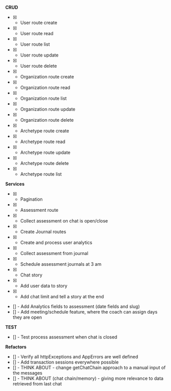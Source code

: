**CRUD**

- [x] - User route create
- [x] - User route read
- [x] - User route list
- [x] - User route update
- [x] - User route delete

- [x] - Organization route create
- [x] - Organization route read
- [x] - Organization route list
- [x] - Organization route update
- [x] - Organization route delete

- [x] - Archetype route create
- [x] - Archetype route read
- [x] - Archetype route update
- [x] - Archetype route delete
- [x] - Archetype route list

**Services**

- [x] - Pagination
- [x] - Assessment route
- [x] - Collect assessment on chat is open/close
- [x] - Create Journal routes
- [x] - Create and process user analytics
- [x] - Collect assessment from journal
- [x] - Schedule assessment journals at 3 am
- [x] - Chat story
- [x] - Add user data to story
- [x] - Add chat limit and tell a story at the end
- [] - Add Analytics fields to assessment (date fields and slug)
- [] - Add meeting/schedule feature, where the coach can assign days they are open

**TEST**

- [] - Test process assessment when chat is closed

**Refactors**

- [] - Verify all httpExceptions and AppErrors are well defined
- [] - Add transaction sessions everywhere possible
- [] - THINK ABOUT - change getChatChain approach to a manual input of the messages
- [] - THINK ABOUT (chat chain/memory) - giving more relevance to data retrieved from last chat
